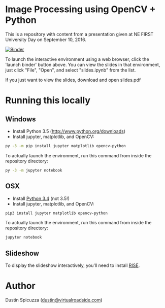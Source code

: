Image Processing using OpenCV + Python
======================================

This is a repository with content from a presentation given at NE FIRST
University Day on September 10, 2016.

[![Binder](https://mybinder.org/badge.svg)](https://mybinder.org/v2/gh/twinters007/frc-imageprocessing-workshop-2016/master)

To launch the interactive environment using a web browser, click the
'launch binder' button above. You can view the slides in that environment, just
click "File", "Open", and select "slides.ipynb" from the list.

If you just want to view the slides, download and open slides.pdf 


Running this locally
====================

Windows
-------

* Install Python 3.5 (http://www.python.org/downloads)
* Install jupyter, matplotlib, and OpenCV:

```sh
py -3 -m pip install jupyter matplotlib opencv-python
```

To actually launch the environment, run this command from inside the repository
directory:

```sh
py -3 -m jupyter notebook
```

OSX
---

* Install [Python 3.4](https://www.python.org/downloads/release/python-344/) (not 3.5!)
* Install jupyter, matplotlib, and OpenCV:

```sh
pip3 install jupyter matplotlib opencv-python 
```

To actually launch the environment, run this command from inside the repository
directory:

```sh
jupyter notebook
```


Slideshow
---------

To display the slideshow interactively, you'll need to install
[RISE](https://github.com/damianavila/RISE).

Author
======

Dustin Spicuzza (dustin@virtualroadside.com)
